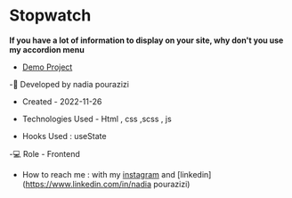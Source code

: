 # Stopwatch

**If you have a lot of information to display on your site, why don't you use my accordion menu**

- [Demo Project](https://nadiapourazizi.github.io/Stopwatch/)

-🙂 Developed by nadia pourazizi
- Created - 2022-11-26

- Technologies Used - Html , css ,scss , js

- Hooks Used : useState 

-💻 Role - Frontend

- How to reach me : with my [instagram](https://www.instagram.com/nadiaacodes) and [linkedin](https://www.linkedin.com/in/nadia pourazizi)
